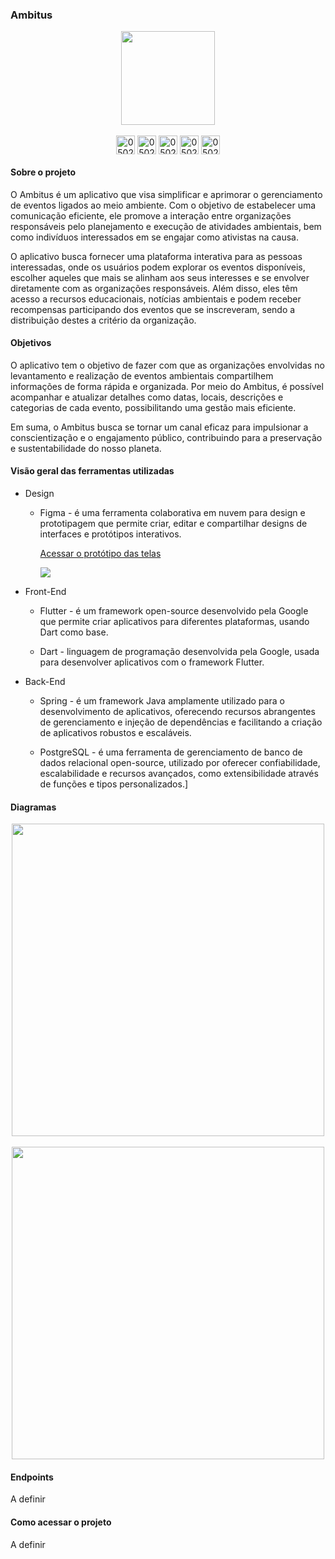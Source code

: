 ### Ambitus

<section align="center">
  <img align='center' src='https://github.com/0502j/Fatec-PI5/assets/71787801/8b696717-a7ae-43f8-9c4b-fd2764fbce69' width='150'>
    <br><br>
  <img align="center" alt="0502j-CSS" height="30" src="https://img.shields.io/badge/Flutter-02569B?style=for-the-badge&logo=flutter&logoColor=white&color=black">
  <img align="center" alt="0502j-CSS" height="30" src="https://img.shields.io/badge/Dart-0175C2?style=for-the-badge&logo=dart&logoColor=white&color=black">
      <img align="center" alt="0502j-CSS" height="30" src="https://img.shields.io/badge/PostgreSQL-316192?style=for-the-badge&logo=postgresql&logoColor=white&color=black">
              <img align="center" alt="0502j-CSS" height="30" src="https://img.shields.io/badge/Spring-6DB33F?style=for-the-badge&logo=spring&logoColor=white&color=black"
">
 <img align="center" alt="0502j-CSS" height="30" src="https://img.shields.io/badge/Amazon_AWS-232F3E?style=for-the-badge&logo=amazon-aws&logoColor=white&color=black"
>
</section>



<h4> Sobre o projeto </h4>

<p> O Ambitus é um aplicativo que visa simplificar e aprimorar o gerenciamento de eventos ligados ao meio ambiente. Com o objetivo de estabelecer uma comunicação eficiente, ele promove a interação entre organizações responsáveis pelo planejamento e execução de atividades ambientais, bem como indivíduos interessados em se engajar como ativistas na causa. </p>

<p>
    O aplicativo busca fornecer uma plataforma interativa para as pessoas interessadas, onde os usuários podem explorar os eventos disponíveis, escolher aqueles que mais se alinham aos seus interesses e se envolver diretamente com as organizações responsáveis. Além disso, eles têm acesso a recursos educacionais, notícias ambientais e podem receber recompensas participando dos eventos que se inscreveram, sendo a distribuição destes a critério da organização.
</p>



<h4> Objetivos </h4>

<p> O aplicativo tem o objetivo de fazer com que as organizações envolvidas no levantamento e realização de eventos ambientais compartilhem informações de forma rápida e organizada. Por meio do Ambitus, é possível acompanhar e atualizar detalhes como datas, locais, descrições e categorias de cada evento, possibilitando uma gestão mais eficiente.
</p>

<p>
    Em suma, o Ambitus busca se tornar um canal eficaz para impulsionar a conscientização e o engajamento público, contribuindo para a preservação e sustentabilidade do nosso planeta.
</p>



<h4> Visão geral das ferramentas utilizadas </h4>

* Design

  * Figma - é uma ferramenta colaborativa em nuvem para design e prototipagem que permite criar, editar e compartilhar designs de interfaces e protótipos interativos.

    [Acessar o protótipo das telas](https://www.figma.com/file/a87mMskGtILCTnR2nOOAEy/PI5?type=design&node-id=0%3A1&t=1w98Dsr0ti6CTL0a-1)

    <img src="https://github.com/0502j/Fatec-PI5/assets/71787801/70cc44d9-9e20-4114-b186-970b3320aab2">

* Front-End

  * Flutter - é um framework open-source desenvolvido pela Google que permite criar aplicativos para diferentes plataformas, usando Dart como base.

  * Dart - linguagem de programação desenvolvida pela Google, usada para desenvolver aplicativos com o framework Flutter.

* Back-End

  * Spring - é um framework Java amplamente utilizado para o desenvolvimento de aplicativos, oferecendo recursos abrangentes de gerenciamento e injeção de dependências e facilitando a criação de aplicativos robustos e escaláveis.

  * PostgreSQL - é uma ferramenta de gerenciamento de banco de dados relacional open-source, utilizado por oferecer confiabilidade, escalabilidade e recursos avançados, como extensibilidade através de funções e tipos personalizados.]



<h4>Diagramas</h4>

<section align="center">
    <img src="https://github.com/0502j/Fatec-PI5/assets/71787801/bc326b6d-b822-4354-bbce-6a281dbd945f" width=500>
    <br><br>
    <img src="https://github.com/0502j/Fatec-PI5/assets/71787801/961583de-5bc7-42fa-b1e1-d277489442f8" width=500>
</section>





<h4>Endpoints</h4>

<p> A definir
</p>




<h4> Como acessar o projeto </h4>

<p> A definir
</p>

